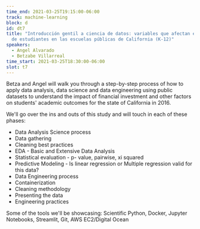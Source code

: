 ```yaml
---
time_end: 2021-03-25T19:15:00-06:00
track: machine-learning
block: d
id: dt7
title: "Introducción gentil a ciencia de datos: variables que afectan el éxito
  de estudiantes en las escuelas públicas de California (K-12)"
speakers:
  - Angel Alvarado
  - Betzabe Villarreal
time_start: 2021-03-25T18:30:00-06:00
slot: t7
---
```


Betza and Angel will walk you through a step-by-step process of how to apply data analysis, data science and data engineering using public datasets to understand the impact of financial investment and other factors on students' academic outcomes for the state of California in 2016.

We'll go over the ins and outs of this study and will touch in each of these phases:
 * Data Analysis Science process
 * Data gathering
 * Cleaning best practices
 * EDA - Basic and Extensive Data Analysis
 * Statistical evaluation - p- value, pairwise, xi squared
 * Predictive Modeling - Is linear regression or Multiple regression valid for this data?
 * Data Engineering process
 * Containerization
 * Cleaning methodology
 * Presenting the data
 * Engineering practices

Some of the tools we'll be showcasing:
Scientific Python, Docker, Jupyter Notebooks, Streamlit, Git, AWS EC2/Digital Ocean
